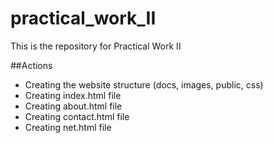 # practical_work_II

This is the repository for Practical Work II

##Actions

- Creating the website structure (docs, images, public, css)
- Creating index.html file
- Creating about.html file
- Creating contact.html file
- Creating net.html file